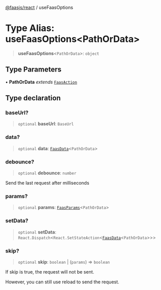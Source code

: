 [@faasjs/react](../README.md) / useFaasOptions

# Type Alias: useFaasOptions\<PathOrData\>

> **useFaasOptions**\<`PathOrData`\>: `object`

## Type Parameters

• **PathOrData** *extends* [`FaasAction`](FaasAction.md)

## Type declaration

### baseUrl?

> `optional` **baseUrl**: `BaseUrl`

### data?

> `optional` **data**: [`FaasData`](FaasData.md)\<`PathOrData`\>

### debounce?

> `optional` **debounce**: `number`

Send the last request after milliseconds

### params?

> `optional` **params**: [`FaasParams`](FaasParams.md)\<`PathOrData`\>

### setData?

> `optional` **setData**: `React.Dispatch`\<`React.SetStateAction`\<[`FaasData`](FaasData.md)\<`PathOrData`\>\>\>

### skip?

> `optional` **skip**: `boolean` \| (`params`) => `boolean`

If skip is true, the request will not be sent.

However, you can still use reload to send the request.
